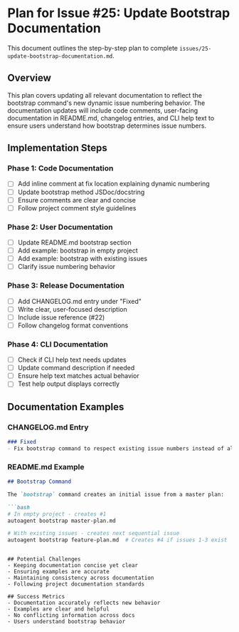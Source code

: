 # Plan for Issue #25: Update Bootstrap Documentation

This document outlines the step-by-step plan to complete `issues/25-update-bootstrap-documentation.md`.

## Overview

This plan covers updating all relevant documentation to reflect the bootstrap command's new dynamic issue numbering behavior. The documentation updates will include code comments, user-facing documentation in README.md, changelog entries, and CLI help text to ensure users understand how bootstrap determines issue numbers.

## Implementation Steps

### Phase 1: Code Documentation
- [ ] Add inline comment at fix location explaining dynamic numbering
- [ ] Update bootstrap method JSDoc/docstring
- [ ] Ensure comments are clear and concise
- [ ] Follow project comment style guidelines

### Phase 2: User Documentation
- [ ] Update README.md bootstrap section
- [ ] Add example: bootstrap in empty project
- [ ] Add example: bootstrap with existing issues
- [ ] Clarify issue numbering behavior

### Phase 3: Release Documentation
- [ ] Add CHANGELOG.md entry under "Fixed"
- [ ] Write clear, user-focused description
- [ ] Include issue reference (#22)
- [ ] Follow changelog format conventions

### Phase 4: CLI Documentation
- [ ] Check if CLI help text needs updates
- [ ] Update command description if needed
- [ ] Ensure help text matches actual behavior
- [ ] Test help output displays correctly

## Documentation Examples

### CHANGELOG.md Entry
```markdown
### Fixed
- Fix bootstrap command to respect existing issue numbers instead of always using #1
```

### README.md Example
```markdown
## Bootstrap Command

The `bootstrap` command creates an initial issue from a master plan:

```bash
# In empty project - creates #1
autoagent bootstrap master-plan.md

# With existing issues - creates next sequential issue
autoagent bootstrap feature-plan.md  # Creates #4 if issues 1-3 exist
```
```

## Potential Challenges
- Keeping documentation concise yet clear
- Ensuring examples are accurate
- Maintaining consistency across documentation
- Following project documentation standards

## Success Metrics
- Documentation accurately reflects new behavior
- Examples are clear and helpful
- No conflicting information across docs
- Users understand bootstrap behavior